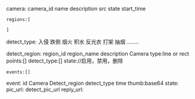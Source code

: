 camera:
    camera_id
    name
    description
    src
    state
    start_time

    regions:[
        
    ]

detect_type:
    入侵
    跌倒
    烟火
    积水
    反光衣
    打架
    抽烟
    ........


detect_region:
    region_id
    region_name
    description
    Camera
    type:line or rect
    points:[]
    detect_type:[]
    state://启用，禁用，删除

    events:[]



event:
    id
    Camera
    Detect_region
    detect_type
    time
    thumb:base64
    state:
    pic_url:
    detect_pic_url
    reply_url:






